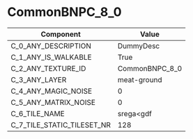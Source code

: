 

# CommonBNPC_8_0



| Component | Value | 
|  --  |  --  | 
| C_0_ANY_DESCRIPTION | DummyDesc | 
| C_1_ANY_IS_WALKABLE | True | 
| C_2_ANY_TEXTURE_ID | CommonBNPC_8_0 | 
| C_3_ANY_LAYER | meat-ground | 
| C_4_ANY_MAGIC_NOISE | 0 | 
| C_5_ANY_MATRIX_NOISE | 0 | 
| C_6_TILE_NAME | srega<gdf | 
| C_7_TILE_STATIC_TILESET_NR | 128 | 

